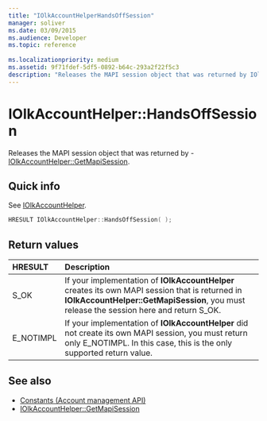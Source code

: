 ```yaml
---
title: "IOlkAccountHelperHandsOffSession"
manager: soliver
ms.date: 03/09/2015
ms.audience: Developer
ms.topic: reference
 
ms.localizationpriority: medium
ms.assetid: 9f71fdef-5df5-0892-b64c-293a2f22f5c3
description: "Releases the MAPI session object that was returned by IOlkAccountHelper::GetMapiSession."
---
```


# IOlkAccountHelper::HandsOffSession

Releases the MAPI session object that was returned by - [IOlkAccountHelper::GetMapiSession](iolkaccounthelper-getmapisession.md).
  
## Quick info

See [IOlkAccountHelper](iolkaccounthelper.md).
  
```cpp
HRESULT IOlkAccountHelper::HandsOffSession( );
```

## Return values

|**HRESULT**|**Description**|
|:-----|:-----|
|S_OK  <br/> |If your implementation of **IOlkAccountHelper** creates its own MAPI session that is returned in **IOlkAccountHelper::GetMapiSession**, you must release the session here and return S_OK. |
|E_NOTIMPL  <br/> |If your implementation of **IOlkAccountHelper** did not create its own MAPI session, you must return only E_NOTIMPL. In this case, this is the only supported return value. |
   
## See also

- [Constants (Account management API)](constants-account-management-api.md)  
- [IOlkAccountHelper::GetMapiSession](iolkaccounthelper-getmapisession.md)

